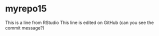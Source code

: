 # myrepo15
This is a line from RStudio 
This line is edited on GitHub (can you  see the commit message?)

